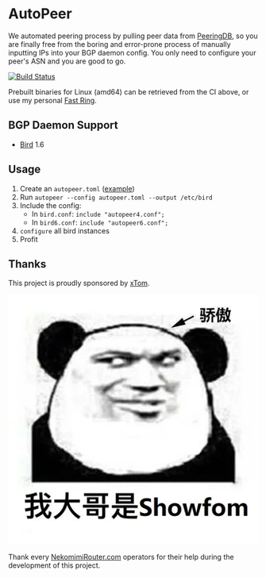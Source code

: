 # AutoPeer

We automated peering process by pulling peer data from [PeeringDB](https://www.peeringdb.com/), so you are finally free from the boring and error-prone process of manually inputting IPs into your BGP daemon config. You only need to configure your peer's ASN and you are good to go.

[![Build Status](https://dev.azure.com/nekomimiswitch/General/_apis/build/status/AutoPeer?branchName=master)](https://dev.azure.com/nekomimiswitch/General/_build/latest?definitionId=43&branchName=master)

Prebuilt binaries for Linux (amd64) can be retrieved from the CI above, or use my personal [Fast Ring](https://releases.swineson.me/releases/autopeer/autopeer-linux-amd64).

## BGP Daemon Support

* [Bird](https://bird.network.cz/) 1.6

## Usage

1. Create an `autopeer.toml` ([example](doc/examples/autopeer.toml))
2. Run `autopeer --config autopeer.toml --output /etc/bird`
3. Include the config: 
    * In `bird.conf`: `include "autopeer4.conf";`
    * In `bird6.conf`: `include "autopeer6.conf";`
4. `configure` all bird instances
5. Profit

## Thanks

This project is proudly sponsored by [xTom](https://xtom.com/).

![我大哥是Showfom.webp](doc/assets/my_brother.png)

Thank every [NekomimiRouter.com](https://nekomimirouter.com/) operators for their help during the development of this project.